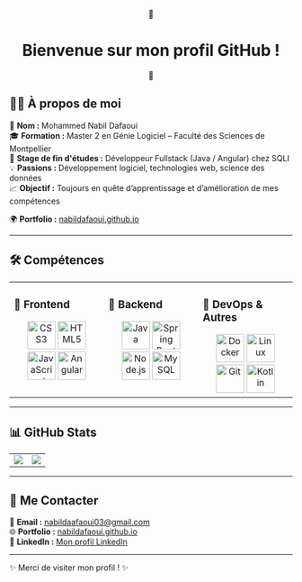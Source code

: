 <div align="center">
    🚀 <h1>Bienvenue sur mon profil GitHub !</h1> 🚀
</div>

## 🧑‍💻 À propos de moi

🔹 **Nom :** Mohammed Nabil Dafaoui  
🎓 **Formation :** Master 2 en Génie Logiciel – Faculté des Sciences de Montpellier  
💼 **Stage de fin d'études :** Développeur Fullstack (Java / Angular) chez SQLI  
💡 **Passions :** Développement logiciel, technologies web, science des données  
📈 **Objectif :** Toujours en quête d’apprentissage et d’amélioration de mes compétences  

🌍 **Portfolio :** <a href="https://nabildafaoui.github.io" target="_blank">nabildafaoui.github.io</a>

---

## 🛠️ Compétences

<table><tr><td valign="top" width="33%">

### 🔹 Frontend
<div align="center">  
    <a href="https://www.w3schools.com/css/" target="_blank"><img src="https://profilinator.rishav.dev/skills-assets/css3-original-wordmark.svg" alt="CSS3" height="50" /></a>  
    <a href="https://en.wikipedia.org/wiki/HTML5" target="_blank"><img src="https://profilinator.rishav.dev/skills-assets/html5-original-wordmark.svg" alt="HTML5" height="50" /></a>  
    <a href="https://www.javascript.com/" target="_blank"><img src="https://profilinator.rishav.dev/skills-assets/javascript-original.svg" alt="JavaScript" height="50" /></a>  
    <a href="https://angular.io/" target="_blank"><img src="https://profilinator.rishav.dev/skills-assets/angularjs-original.svg" alt="Angular" height="50" /></a>  
</div>
</td><td valign="top" width="33%">

### 🔹 Backend
<div align="center">  
    <a href="https://www.java.com/" target="_blank"><img src="https://profilinator.rishav.dev/skills-assets/java-original-wordmark.svg" alt="Java" height="50" /></a>  
    <a href="https://spring.io/projects/spring-boot" target="_blank"><img src="https://profilinator.rishav.dev/skills-assets/springio-icon.svg" alt="Spring Boot" height="50" /></a>  
    <a href="https://nodejs.org/" target="_blank"><img src="https://profilinator.rishav.dev/skills-assets/nodejs-original-wordmark.svg" alt="Node.js" height="50" /></a>  
    <a href="https://www.mysql.com/" target="_blank"><img src="https://profilinator.rishav.dev/skills-assets/mysql-original-wordmark.svg" alt="MySQL" height="50" /></a>  
</div>
</td><td valign="top" width="33%">

### 🔹 DevOps & Autres
<div align="center">  
    <a href="https://www.docker.com/" target="_blank"><img src="https://profilinator.rishav.dev/skills-assets/docker-original-wordmark.svg" alt="Docker" height="50" /></a>  
    <a href="https://www.linux.org/" target="_blank"><img src="https://profilinator.rishav.dev/skills-assets/linux-original.svg" alt="Linux" height="50" /></a>  
    <a href="https://git-scm.com/" target="_blank"><img src="https://profilinator.rishav.dev/skills-assets/git-scm-icon.svg" alt="Git" height="50" /></a>  
    <a href="https://kotlinlang.org/" target="_blank"><img src="https://profilinator.rishav.dev/skills-assets/kotlinlang-icon.svg" alt="Kotlin" height="50" /></a>  
</div>
</td></tr></table>

---

## 📊 GitHub Stats

<table> 
<tr> 
    <td>
        <img src="https://github-readme-stats-git-masterrstaa-rickstaa.vercel.app/api?username=NabilDafaoui&theme=dark&hide_border=true&include_all_commits=true&count_private=true" align="center" />
    </td> 
    <td>
        <img src="https://github-readme-stats-git-masterrstaa-rickstaa.vercel.app/api/top-langs/?username=NabilDafaoui&theme=dark&hide_border=true&include_all_commits=true&count_private=true&layout=compact&hide=css,html,antlr,lex" align="center" />
    </td> 
</tr> 
</table>

---

## 📩 Me Contacter

📧 **Email :** <a href="mailto:nabildaafaoui03@gmail.com" target="_blank">nabildaafaoui03@gmail.com</a>  
🌐 **Portfolio :** <a href="https://nabildafaoui.github.io" target="_blank">nabildafaoui.github.io</a>  
💼 **LinkedIn :** <a href="https://www.linkedin.com/in/nabil-dafaoui-111147273/" target="_blank">Mon profil LinkedIn</a>  

---

✨ Merci de visiter mon profil ! ✨ 
